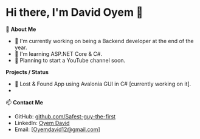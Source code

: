 # Hi there, I'm David Oyem 👋

🎯 **About Me**  
- 🔭 I'm currently working on being a Backend developer at the end of the year.  
- 🌱 I'm learning ASP.NET Core & C#.  
- 🎥 Planning to start a YouTube channel soon.  

**Projects / Status**
- 🔭  Lost & Found App using Avalonia GUI in C# [currently working on it].
- 

 📫 **Contact Me**  
- GitHub: [github.com/Safest-guy-the-first](https://github.com/Safest-guy-the-first/Safest-guy-the-first) 
- LinkedIn: [Oyem David](https://www.linkedin.com/in/oyem-david-618730272/)
- Email: [Oyemdavid12@gmail.com]
<!--
**Safest-guy-the-first/Safest-guy-the-first** is a ✨ _special_ ✨ repository because its `README.md` (this file) appears on your GitHub profile.

Here are some ideas to get you started:

- 🔭 I’m currently working on ...
- 🌱 I’m currently learning ...
- 👯 I’m looking to collaborate on ...
- 🤔 I’m looking for help with ...
- 💬 Ask me about ...
- 📫 How to reach me: ...
- 😄 Pronouns: ...
- ⚡ Fun fact: ...
-->
